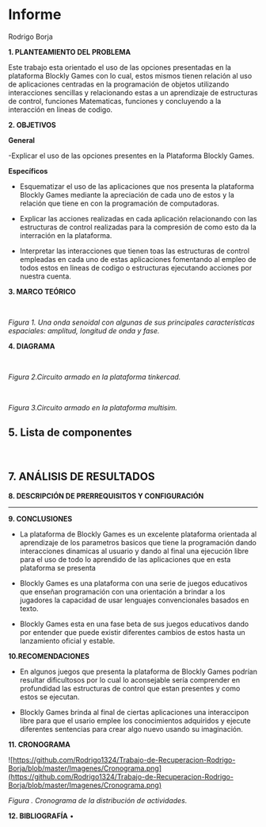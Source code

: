 # Informe 

Rodrigo Borja

**1. PLANTEAMIENTO DEL PROBLEMA**

Este trabajo esta orientado el uso de las opciones presentadas en la plataforma Blockly Games con lo cual, estos mismos tienen relación al uso de aplicaciones centradas en la programación de objetos utilizando interacciones sencillas y relacionando estas a un aprendizaje de estructuras de control, funciones Matematicas, funciones y concluyendo a la interacción en lineas de codigo.

**2. OBJETIVOS**

  **General**
  
  -Explicar el uso de las opciones presentes en la Plataforma Blockly Games.
  
  **Específicos**
  
  - Esquematizar el uso de las aplicaciones que nos presenta la plataforma Blockly Games mediante la apreciación de cada uno de estos y la relación que tiene en con la programación de computadoras.
  
  - Explicar las acciones realizadas en cada aplicación relacionando con las estructuras de control realizadas para la compresión de como esto da la interración en la plataforma.
  
  - Interpretar las interacciones que tienen toas las estructuras de control empleadas en cada uno de estas aplicaciones fomentando al empleo de todos estos en lineas de codigo o estructuras ejecutando acciones por nuestra cuenta.

**3. MARCO TEÓRICO**



![]()

*Figura 1. Una onda senoidal con algunas de sus principales características espaciales: amplitud, longitud de onda y fase.*


**4. DIAGRAMA**

![]()

*Figura 2.Circuito armado en la plataforma tinkercad.* 

![]()

*Figura 3.Circuito armado en la plataforma multisim.* 


**5. Lista de componentes**
---------------------------
  ![]()



**7. ANÁLISIS DE RESULTADOS**
---------------------------



**8. DESCRIPCIÓN DE PRERREQUISITOS Y CONFIGURACIÓN**

-------------------------


**9. CONCLUSIONES**

- La plataforma de Blockly Games es un excelente plataforma orientada al aprendizaje de los parametros basicos que tiene la programación dando interacciones dinamicas al usuario y dando al final una ejecución libre para el uso de todo lo aprendido de las aplicaciones que en esta plataforma  se presenta

- Blockly Games es una plataforma con una serie de juegos educativos que enseñan programación con una orientación a brindar a los jugadores la capacidad de usar lenguajes convencionales basados en texto.

- Blockly Games esta en una fase beta de sus juegos educativos dando por entender que puede existir diferentes cambios de estos hasta un lanzamiento oficial y estable.

**10.RECOMENDACIONES**

- En algunos juegos que presenta la plataforma de Blockly Games podrían resultar dificultosos por lo cual lo aconsejable sería comprender en profundidad las estructuras de control que estan presentes y como estos se ejecutan.

- Blockly Games brinda al final de ciertas aplicaciones una interaccipon libre para que el usario emplee los conocimientos adquiridos y ejecute diferentes sentencias para crear algo nuevo usando su imaginación.

**11. CRONOGRAMA**

![https://github.com/Rodrigo1324/Trabajo-de-Recuperacion-Rodrigo-Borja/blob/master/Imagenes/Cronograma.png](https://github.com/Rodrigo1324/Trabajo-de-Recuperacion-Rodrigo-Borja/blob/master/Imagenes/Cronograma.png)

*Figura . Cronograma de la distribución de actividades.*

**12. BIBLIOGRAFÍA**
•	
